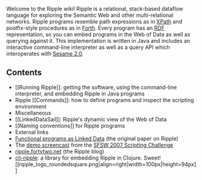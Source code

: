 Welcome to the Ripple wiki!
Ripple is a relational, stack-based dataflow language for exploring the Semantic Web and other multi-relational networks.
Ripple programs resemble path expressions as in [XPath](http://www.w3.org/TR/xpath/)
and postfix-style procedures as in
[Forth](http://en.wikipedia.org/wiki/Forth_&#40;programming_language\&#41;).
Every program has an [RDF](http://www.w3.org/RDF/) representation,
so you can embed programs in the Web of Data as well as querying against it.
This implementation is written in Java and includes an interactive command-line interpreter as well as a query API which interoperates with [Sesame 2.0](http://openrdf.org/).

## Contents

* [[Running Ripple]]: getting the software, using the command-line interpreter, and embedding Ripple in Java programs
* Ripple [[Commands]]: how to define programs and inspect the scripting environment
* Miscellaneous
 * [[LinkedDataSail]]: Ripple's dynamic view of the Web of Data
 * [[Naming conventions]] for Ripple programs
* External links
 * [Functional programs as Linked Data](http://sunsite.informatik.rwth-aachen.de/Publications/CEUR-WS/Vol-248/paper10.pdf) (the original paper on Ripple)
 * The [demo screencast](http://ripple.googlecode.com/svn/trunk/docs/screencast/index.html) from the [SFSW 2007 Scripting Challenge](http://www.semanticscripting.org/SFSW2007/)
 * [ripple.fortytwo.net](http://ripple.fortytwo.net) (the Ripple blog)
 * [clj-ripple](https://github.com/eduardoejp/clj-ripple): a library for embedding Ripple in Clojure.  Sweet!
[[ripple_logo_roundedsquare.png|align=right|width=100px|height=94px]]
